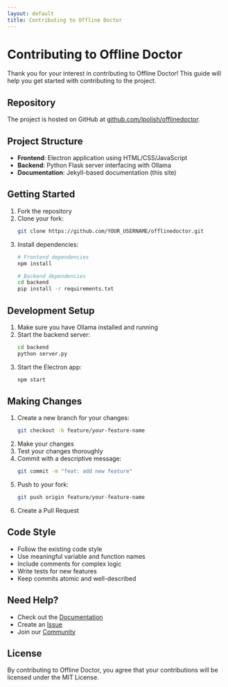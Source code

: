 ```yaml
---
layout: default
title: Contributing to Offline Doctor
---
```


# Contributing to Offline Doctor

Thank you for your interest in contributing to Offline Doctor! This guide will help you get started with contributing to the project.

## Repository

The project is hosted on GitHub at [github.com/lpolish/offlinedoctor](https://github.com/lpolish/offlinedoctor).

## Project Structure

- **Frontend**: Electron application using HTML/CSS/JavaScript
- **Backend**: Python Flask server interfacing with Ollama
- **Documentation**: Jekyll-based documentation (this site)

## Getting Started

1. Fork the repository
2. Clone your fork:
   ```bash
   git clone https://github.com/YOUR_USERNAME/offlinedoctor.git
   ```
3. Install dependencies:
   ```bash
   # Frontend dependencies
   npm install
   
   # Backend dependencies
   cd backend
   pip install -r requirements.txt
   ```

## Development Setup

1. Make sure you have Ollama installed and running
2. Start the backend server:
   ```bash
   cd backend
   python server.py
   ```
3. Start the Electron app:
   ```bash
   npm start
   ```

## Making Changes

1. Create a new branch for your changes:
   ```bash
   git checkout -b feature/your-feature-name
   ```
2. Make your changes
3. Test your changes thoroughly
4. Commit with a descriptive message:
   ```bash
   git commit -m "feat: add new feature"
   ```
5. Push to your fork:
   ```bash
   git push origin feature/your-feature-name
   ```
6. Create a Pull Request

## Code Style

- Follow the existing code style
- Use meaningful variable and function names
- Include comments for complex logic
- Write tests for new features
- Keep commits atomic and well-described

## Need Help?

- Check out the [Documentation](/docs)
- Create an [Issue](https://github.com/lpolish/offlinedoctor/issues)
- Join our [Community](/community)

## License

By contributing to Offline Doctor, you agree that your contributions will be licensed under the MIT License.
